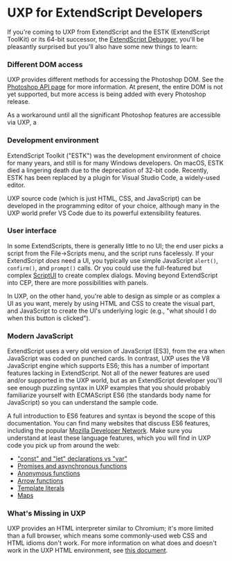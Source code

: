 # UXP for ExtendScript Developers

If you're coming to UXP from ExtendScript and the ESTK (ExtendScript ToolKit) or its 64-bit successor, the [ExtendScript Debugger](https://marketplace.visualstudio.com/items?itemName=Adobe.extendscript-debug), you'll be pleasantly surprised but you'll also have some new things to learn:

### Different DOM access

UXP provides different methods for accessing the Photoshop DOM. See the [Photoshop API page](/photoshop-specific-apis/index.md) for more information. At present, the entire DOM is not yet supported, but more access is being added with every Photoshop release.

As a workaround until all the significant Photoshop features are accessible via UXP, a 

### Development environment
ExtendScript Toolkit ("ESTK") was the development environment of choice for many years, and still is for many Windows developers. On macOS, ESTK died a lingering death due to the deprecation of 32-bit code. Recently, ESTK has been replaced by a plugin for Visual Studio Code, a widely-used editor.

UXP source code (which is just HTML, CSS, and JavaScript) can be developed in the programming editor of your choice, although many in the UXP world prefer VS Code due to its powerful extensibility features.

### User interface
In some ExtendScripts, there is generally little to no UI; the end user picks a script from the File->Scripts menu, and the script runs facelessly. If your ExtendScript  *does* need a UI, you typically use simple JavaScript `alert()`, `confirm()`, and `prompt()` calls. Or you could use the full-featured but complex [ScriptUI](https://creativepro.com/files/kahrel/indesign/scriptui.html) to create complex dialogs. Moving beyond ExtendScript into CEP, there are more possibilities with panels.

In UXP, on the other hand, you're able to design as simple or as complex a UI as you want, merely by using HTML and CSS to create the visual part, and JavaScript to create the UI's underlying logic (e.g., "what should I do when this button is clicked").

### Modern JavaScript
ExtendScript uses a very old version of JavaScript (ES3), from the era when JavaScript was coded on punched cards. In contrast, UXP uses the V8 JavaScript engine which supports ES6; this has a number of important features lacking in ExtendScript. Not all of the newer features are used and/or supported in the UXP world, but as an ExtendScript developer you'll see enough puzzling syntax in UXP examples that you should probably familiarize yourself with ECMAScript ES6 (the standards body name for JavaScript) so you can understand the sample code.

A full introduction to ES6 features and syntax is beyond the scope of this documentation. You can find many websites that discuss ES6 features, including the popular [Mozilla Developer Network](https://developer.mozilla.org/en-US/docs/Web/JavaScript). Make sure you understand at least these language features, which you will find in UXP code you pick up from around the web:

- ["const" and "let" declarations vs "var"](https://developer.mozilla.org/en-US/docs/Web/JavaScript/Reference/Statements)
- [Promises and asynchronous functions](https://developer.mozilla.org/en-US/docs/Learn/JavaScript/Asynchronous)
- [Anonymous functions](https://developer.mozilla.org/en-US/docs/Web/JavaScript/Reference/Functions)
- [Arrow functions](https://developer.mozilla.org/en-US/docs/Web/JavaScript/Reference/Functions/Arrow_functions)
- [Template literals](https://developer.mozilla.org/en-US/docs/Web/JavaScript/Reference/Template_literals)
- [Maps](https://developer.mozilla.org/en-US/docs/Web/JavaScript/Reference/Global_Objects/Map)

### What's Missing in UXP
UXP provides an HTML interpreter similar to Chromium; it's more limited than a full browser, which means some commonly-used web CSS and HTML idioms don't work. For more information on what does and doesn't work in the UXP HTML environment, see [this document](../uxp-development/unsupported.md).